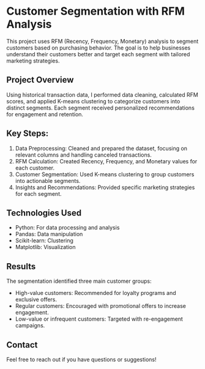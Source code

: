 # Customer Segmentation with RFM Analysis

This project uses RFM (Recency, Frequency, Monetary) analysis to segment customers based on purchasing behavior. The goal is to help businesses understand their customers better and target each segment with tailored marketing strategies.

## Project Overview

Using historical transaction data, I performed data cleaning, calculated RFM scores, and applied K-means clustering to categorize customers into distinct segments. Each segment received personalized recommendations for engagement and retention.

## Key Steps:

1. Data Preprocessing: Cleaned and prepared the dataset, focusing on relevant columns and handling canceled transactions.
2. RFM Calculation: Created Recency, Frequency, and Monetary values for each customer.
3. Customer Segmentation: Used K-means clustering to group customers into actionable segments.
4. Insights and Recommendations: Provided specific marketing strategies for each segment.

## Technologies Used

- Python: For data processing and analysis
- Pandas: Data manipulation
- Scikit-learn: Clustering
- Matplotlib: Visualization

## Results

The segmentation identified three main customer groups:

- High-value customers: Recommended for loyalty programs and exclusive offers.
- Regular customers: Encouraged with promotional offers to increase engagement.
- Low-value or infrequent customers: Targeted with re-engagement campaigns.

## Contact

Feel free to reach out if you have questions or suggestions!
